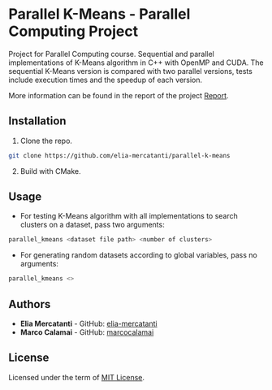# Parallel K-Means - Parallel Computing Project
Project for Parallel Computing course. Sequential and parallel implementations of K-Means algorithm in C++ with OpenMP 
and CUDA. The sequential K-Means version is compared with two parallel versions, tests include execution times and the 
speedup of each version.

More information can be found in the report of the project [Report](https://github.com/elia-mercatanti/parallel-bigrams/blob/master/report/report.pdf).

## Installation

1. Clone the repo.
```sh
git clone https://github.com/elia-mercatanti/parallel-k-means
```
2. Build with CMake.

## Usage

- For testing K-Means algorithm with all implementations to search clusters on a dataset, pass two arguments:
```bash 
parallel_kmeans <dataset file path> <number of clusters>
```
- For generating random datasets according to global variables, pass no arguments:
```bash 
parallel_kmeans <>
```

## Authors
* **Elia Mercatanti** - GitHub: [elia-mercatanti](https://github.com/elia-mercatanti)
* **Marco Calamai** - GitHub: [marcocalamai](https://github.com/marcocalamai)

## License
Licensed under the term of [MIT License](https://github.com/elia-mercatanti/parallel-k-means/blob/master/LICENSE).